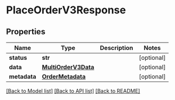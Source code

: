 # PlaceOrderV3Response

## Properties
Name | Type | Description | Notes
------------ | ------------- | ------------- | -------------
**status** | **str** |  | [optional] 
**data** | [**MultiOrderV3Data**](MultiOrderV3Data.md) |  | [optional] 
**metadata** | [**OrderMetadata**](OrderMetadata.md) |  | [optional] 

[[Back to Model list]](../README.md#documentation-for-models) [[Back to API list]](../README.md#documentation-for-api-endpoints) [[Back to README]](../README.md)

